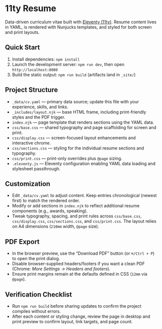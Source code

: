 # 11ty Resume

Data-driven curriculum vitae built with [Eleventy (11ty)](https://www.11ty.dev/). Resume content lives in YAML, is rendered with Nunjucks templates, and styled for both screen and print layouts.

## Quick Start
1. Install dependencies: `npm install`
2. Launch the development server: `npm run dev`, then open `http://localhost:8080`
3. Build the static output: `npm run build` (artifacts land in `_site/`)

## Project Structure
- `_data/cv.yaml` — primary data source; update this file with your experience, skills, and links.
- `_includes/layout.njk` — base HTML frame, including print-friendly styles and the PDF trigger.
- `index.njk` — page template that renders sections using the YAML data.
- `css/base.css` — shared typography and page scaffolding for screen and print.
- `css/display.css` — screen-focused layout enhancements and interactive chrome.
- `css/sections.css` — styling for the individual resume sections and typography.
- `css/print.css` — print-only overrides plus `@page` sizing.
- `.eleventy.js` — Eleventy configuration enabling YAML data loading and stylesheet passthrough.

## Customization
- Edit `_data/cv.yaml` to adjust content. Keep entries chronological (newest first) to match the rendered order.
- Modify or add sections in `index.njk` to reflect additional resume components (e.g., awards, speaking).
- Tweak typography, spacing, and print rules across `css/base.css`, `css/display.css`, `css/sections.css`, and `css/print.css`. The layout relies on A4 dimensions (`210mm` width, `@page` size).

## PDF Export
- In the browser preview, use the “Download PDF” button (or `⌘/Ctrl + P`) to open the print dialog.
- Disable browser-supplied headers/footers if you want a clean PDF (Chrome: *More Settings → Headers and footers*).
- Ensure print margins remain at the defaults defined in CSS (`12mm` via `@page`).

## Verification Checklist
- Run `npm run build` before sharing updates to confirm the project compiles without errors.
- After each content or styling change, review the page in desktop and print preview to confirm layout, link targets, and page count.
